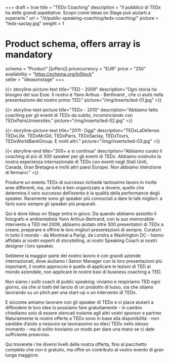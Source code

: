 +++
draft			= true
title			= "TEDx Coaching"
description		= "Il pubblico di TEDx ha delle grandi aspettative. Scopri come Ideas on Stage può aiutarti a superarle."
url				= "/it/public-speaking-coaching/tedx-coaching/"
picture			= "tedx-saclay.jpg"
weight			= 1

# Product schema, offers array is mandatory
schema			= "Product"
[[offers]]
	pricecurrency	= "EUR"
	price			= "250"
	availability		= "https://schema.org/InStock"	
	seller			= "ideasonstage"
+++

{{< storyline-picture-text title="TED - 2009" description="Ogni storia ha bisogno del suo Eroe. Il nostro è Yann Arthus - Berthrand , che ci aiutò nella presentazione del nostro primo TED." picture="/img/inserts/ted-01.jpg" >}}

{{< storyline-text-picture title="TEDx - 2010" description="Abbiamo fatto coaching per gli eventi di TEDx da subito, incominciando con TEDxParisUniversitès." picture="/img/inserts/ted-02.jpg" >}}

{{< storyline-picture-text title="2011- Oggi" description="TEDxLaDèfense. TEDxLille. TEDxMcGill, TEDxParis, TEDxSaclay, TEDxTours, TEDxWorldBankGroup. E molti altri." picture="/img/inserts/ted-03.jpg" >}}

{{< storyline-end title="300+ e si continua" description="Abbiamo curato il coaching di più di 300 speaker per gli eventi di TEDx. Abbiamo costruito la nostra esperienza internazionale di TEDx con eventi negli Stati Uniti, Canada, Gran Bretagna e molti altri paesi Europei. Non abbiamo intenzione di fermarci." >}}

Produrre un evento TEDx di successo richiede tantissimo lavoro in molte aree differenti, ma, se tutto è ben organizzato a dovere, quello che  determina il vero successo dell’evento è la qualità della performance degli speaker. Raramente sono gli speaker più conosciuti a dare le talk migliori: a farlo sono sempre gli speaker più preparati.

Qui è dove Ideas on Stage entra in gioco. Da quando abbiamo assistito il fotografo e ambientalista Yann Arthus-Bertrand, con la suo memorabile intervento a TED nel 2009, abbiamo aiutato oltre 300 presentatori di TEDx a creare, preparare e offrire le loro migliori presentazioni di sempre. Curatori in tutto il mondo - da Montreal a Parigi, da Londra a Washington DC - hanno affidato ai nostri esperti di storytelling, ai nostri Speaking Coach ai nostri designer i loro speaker.

Sebbene la maggior parte del nostro lavoro è con grandi aziende internazionali, dove aiutiamo i Senior Manager con le loro presentazioni più importanti, il nostro approccio è quello di applicare le lezioni di TED al mondo aziendale, non applicare le nostre basi di business coaching a TED.

Non siamo i soliti coach di public speaking: viviamo e respiriamo TED ogni giorno, sia che si tratti del lancio di un prodotto di lusso, sia che stiamo lavorando su un pitch per una start-up  o un intervento di TEDx.

E siccome amiamo lavorare con gli speaker di TEDx e ci piace aiutarli a diffondere le loro idee lo possiamo fare gratuitamente - in cambio chiediamo solo di essere elencati insieme agli altri vostri sponsor e partner. Naturalmente le nostre offerte a TEDx sono in base alla disponibilità - non sarebbe d’aiuto a nessuno se lavorassimo su dieci TEDx nello stesso momento - ma di solito troviamo un modo per dare una mano se ci date sufficiente preavviso.

Qui troverete i tre diversi livelli della nostra offerta, fino al pacchetto completo che non è gratuito, ma offre un contributo al vostro evento di gran lunga maggiore.
